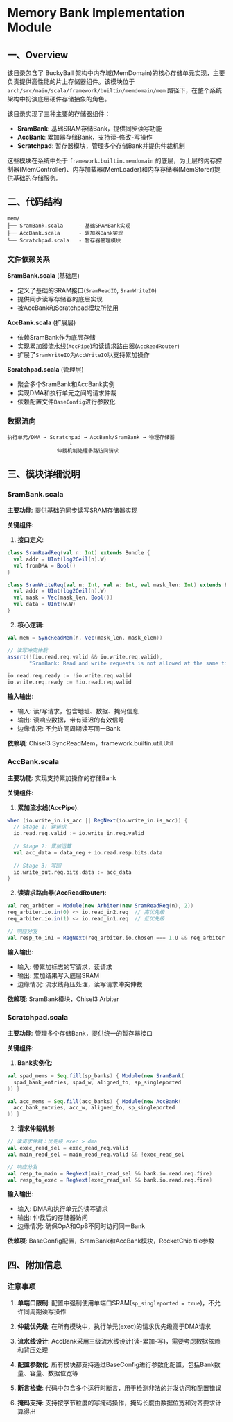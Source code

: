 # Memory Bank Implementation Module

## 一、Overview

该目录包含了 BuckyBall 架构中内存域(MemDomain)的核心存储单元实现，主要负责提供高性能的片上存储器组件。该模块位于 `arch/src/main/scala/framework/builtin/memdomain/mem` 路径下，在整个系统架构中扮演底层硬件存储抽象的角色。

该目录实现了三种主要的存储器组件：
- **SramBank**: 基础SRAM存储Bank，提供同步读写功能
- **AccBank**: 累加器存储Bank，支持读-修改-写操作
- **Scratchpad**: 暂存器模块，管理多个存储Bank并提供仲裁机制

这些模块在系统中处于 `framework.builtin.memdomain` 的底层，为上层的内存控制器(MemController)、内存加载器(MemLoader)和内存存储器(MemStorer)提供基础的存储服务。

## 二、代码结构

```
mem/
├── SramBank.scala     - 基础SRAMBank实现
├── AccBank.scala      - 累加器Bank实现
└── Scratchpad.scala   - 暂存器管理模块
```

### 文件依赖关系

**SramBank.scala** (基础层)
- 定义了基础的SRAM接口(`SramReadIO`, `SramWriteIO`)
- 提供同步读写存储器的底层实现
- 被AccBank和Scratchpad模块所使用

**AccBank.scala** (扩展层)
- 依赖SramBank作为底层存储
- 实现累加器流水线(`AccPipe`)和读请求路由器(`AccReadRouter`)
- 扩展了`SramWriteIO`为`AccWriteIO`以支持累加操作

**Scratchpad.scala** (管理层)
- 聚合多个SramBank和AccBank实例
- 实现DMA和执行单元之间的请求仲裁
- 依赖配置文件`BaseConfig`进行参数化

### 数据流向

```
执行单元/DMA → Scratchpad → AccBank/SramBank → 物理存储器
                    ↓
                仲裁机制处理多路访问请求
```

## 三、模块详细说明

### SramBank.scala

**主要功能**: 提供基础的同步读写SRAM存储器实现

**关键组件**:

1. **接口定义**:
```scala
class SramReadReq(val n: Int) extends Bundle {
  val addr = UInt(log2Ceil(n).W)
  val fromDMA = Bool()
}

class SramWriteReq(val n: Int, val w: Int, val mask_len: Int) extends Bundle {
  val addr = UInt(log2Ceil(n).W)
  val mask = Vec(mask_len, Bool())
  val data = UInt(w.W)
}
```

2. **核心逻辑**:
```scala
val mem = SyncReadMem(n, Vec(mask_len, mask_elem))

// 读写冲突仲裁
assert(!(io.read.req.valid && io.write.req.valid), 
       "SramBank: Read and write requests is not allowed at the same time")

io.read.req.ready := !io.write.req.valid
io.write.req.ready := !io.read.req.valid
```

**输入输出**:
- 输入: 读/写请求，包含地址、数据、掩码信息
- 输出: 读响应数据，带有延迟的有效信号
- 边缘情况: 不允许同周期读写同一Bank

**依赖项**: Chisel3 SyncReadMem，framework.builtin.util.Util

### AccBank.scala

**主要功能**: 实现支持累加操作的存储Bank

**关键组件**:

1. **累加流水线(AccPipe)**:
```scala
when (io.write_in.is_acc || RegNext(io.write_in.is_acc)) {
  // Stage 1: 读请求
  io.read.req.valid := io.write_in.req.valid
  
  // Stage 2: 累加运算
  val acc_data = data_reg + io.read.resp.bits.data
  
  // Stage 3: 写回
  io.write_out.req.bits.data := acc_data
}
```

2. **读请求路由器(AccReadRouter)**:
```scala
val req_arbiter = Module(new Arbiter(new SramReadReq(n), 2))
req_arbiter.io.in(0) <> io.read_in2.req  // 高优先级
req_arbiter.io.in(1) <> io.read_in1.req  // 低优先级

// 响应分发
val resp_to_in1 = RegNext(req_arbiter.io.chosen === 1.U && req_arbiter.io.out.fire)
```

**输入输出**:
- 输入: 带累加标志的写请求，读请求
- 输出: 累加结果写入底层SRAM
- 边缘情况: 流水线背压处理，读写请求冲突仲裁

**依赖项**: SramBank模块，Chisel3 Arbiter

### Scratchpad.scala

**主要功能**: 管理多个存储Bank，提供统一的暂存器接口

**关键组件**:

1. **Bank实例化**:
```scala
val spad_mems = Seq.fill(sp_banks) { Module(new SramBank(
  spad_bank_entries, spad_w, aligned_to, sp_singleported
)) }

val acc_mems = Seq.fill(acc_banks) { Module(new AccBank(
  acc_bank_entries, acc_w, aligned_to, sp_singleported
)) }
```

2. **请求仲裁机制**:
```scala
// 读请求仲裁：优先级 exec > dma
val exec_read_sel = exec_read_req.valid
val main_read_sel = main_read_req.valid && !exec_read_sel

// 响应分发
val resp_to_main = RegNext(main_read_sel && bank.io.read.req.fire)
val resp_to_exec = RegNext(exec_read_sel && bank.io.read.req.fire)
```

**输入输出**:
- 输入: DMA和执行单元的读写请求
- 输出: 仲裁后的存储器访问
- 边缘情况: 确保OpA和OpB不同时访问同一Bank

**依赖项**: BaseConfig配置，SramBank和AccBank模块，RocketChip tile参数

## 四、附加信息

### 注意事项

1. **单端口限制**: 配置中强制使用单端口SRAM(`sp_singleported = true`)，不允许同周期读写操作

2. **仲裁优先级**: 在所有模块中，执行单元(exec)的请求优先级高于DMA请求

3. **流水线设计**: AccBank采用三级流水线设计(读-累加-写)，需要考虑数据依赖和背压处理

4. **配置参数化**: 所有模块都支持通过BaseConfig进行参数化配置，包括Bank数量、容量、数据位宽等

5. **断言检查**: 代码中包含多个运行时断言，用于检测非法的并发访问和配置错误

6. **掩码支持**: 支持按字节粒度的写掩码操作，掩码长度由数据位宽和对齐要求计算得出